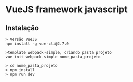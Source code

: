 # VueJS framework javascript
## Instalação
```
> Versão VueJS
npm install -g vue-cli@2.7.0
```
```
>template webpack-simple, criando pasta projeto
vue init webpack-simple nome_pasta_projeto
```
```
> cd nome_pasta_projeto
> npm install
> npm run dev
```
